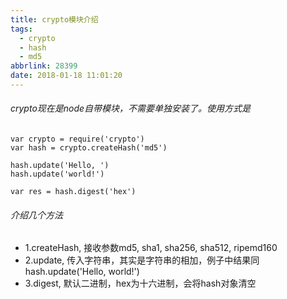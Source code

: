 ```yaml
---
title: crypto模块介绍
tags:
  - crypto
  - hash
  - md5
abbrlink: 28399
date: 2018-01-18 11:01:20
---
```

###### crypto现在是node自带模块，不需要单独安装了。使用方式是
```
var crypto = require('crypto')
var hash = crypto.createHash('md5')

hash.update('Hello, ')
hash.update('world!')

var res = hash.digest('hex')
```

###### 介绍几个方法
- 1.createHash, 接收参数md5, sha1, sha256, sha512, ripemd160
- 2.update, 传入字符串，其实是字符串的相加，例子中结果同hash.update('Hello, world!')
- 3.digest, 默认二进制，hex为十六进制，会将hash对象清空